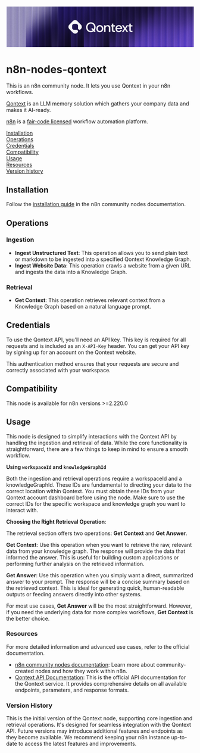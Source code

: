 ![image](https://raw.githubusercontent.com/Knowledge-Solutions/n8n-nodes-qontext/refs/heads/main/banner.png)

# n8n-nodes-qontext

This is an n8n community node. It lets you use Qontext in your n8n workflows.

[Qontext](https://www.qontext.ai/) is an LLM memory solution which gathers your company data and makes it AI-ready.

[n8n](https://n8n.io/) is a [fair-code licensed](https://docs.n8n.io/reference/license/) workflow automation platform.

[Installation](#installation)  
[Operations](#operations)  
[Credentials](#credentials)  <!-- delete if no auth needed -->  
[Compatibility](#compatibility)  
[Usage](#usage)  <!-- delete if not using this section -->  
[Resources](#resources)  
[Version history](#version-history)  <!-- delete if not using this section -->  

## Installation

Follow the [installation guide](https://docs.n8n.io/integrations/community-nodes/installation/) in the n8n community nodes documentation.

## Operations

### Ingestion
- **Ingest Unstructured Text**: This operation allows you to send plain text or markdown to be ingested into a specified Qontext Knowledge Graph.
- **Ingest Website Data**: This operation crawls a website from a given URL and ingests the data into a Knowledge Graph.

### Retrieval
- **Get Context**: This operation retrieves relevant context from a Knowledge Graph based on a natural language prompt.

## Credentials
To use the Qontext API, you'll need an API key. This key is required for all requests and is included as an `X-API-Key` header. You can get your API key by signing up for an account on the Qontext website.

This authentication method ensures that your requests are secure and correctly associated with your workspace.

## Compatibility

This node is available for n8n versions >=2.220.0

## Usage
This node is designed to simplify interactions with the Qontext API by handling the ingestion and retrieval of data. While the core functionality is straightforward, there are a few things to keep in mind to ensure a smooth workflow.

**Using `workspaceId` and `knowledgeGraphId`**

Both the ingestion and retrieval operations require a workspaceId and a knowledgeGraphId. These IDs are fundamental to directing your data to the correct location within Qontext. You must obtain these IDs from your Qontext account dashboard before using the node. Make sure to use the correct IDs for the specific workspace and knowledge graph you want to interact with.

**Choosing the Right Retrieval Operation**:

The retrieval section offers two operations: **Get Context** and **Get Answer**.

**Get Context**: Use this operation when you want to retrieve the raw, relevant data from your knowledge graph. The response will provide the data that informed the answer. This is useful for building custom applications or performing further analysis on the retrieved information.

**Get Answer**: Use this operation when you simply want a direct, summarized answer to your prompt. The response will be a concise summary based on the retrieved context. This is ideal for generating quick, human-readable outputs or feeding answers directly into other systems.

For most use cases, **Get Answer** will be the most straightforward. However, if you need the underlying data for more complex workflows, **Get Context** is the better choice.

### Resources
For more detailed information and advanced use cases, refer to the official documentation.

* [n8n community nodes documentation](https://docs.n8n.io/integrations/#community-nodes): Learn more about community-created nodes and how they work within n8n.
* [Qontext API Documentation](https://docs.qontext.ai/): This is the official API documentation for the Qontext service. It provides comprehensive details on all available endpoints, parameters, and response formats.

### Version History
This is the initial version of the Qontext node, supporting core ingestion and retrieval operations. It's designed for seamless integration with the Qontext API. Future versions may introduce additional features and endpoints as they become available. We recommend keeping your n8n instance up-to-date to access the latest features and improvements.


